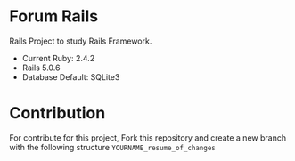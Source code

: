 # Forum Rails

Rails Project to study Rails Framework.

- Current Ruby: 2.4.2
- Rails 5.0.6
- Database Default: SQLite3

# Contribution

For contribute for this project, Fork this repository and create a new branch with the following structure `YOURNAME_resume_of_changes`
